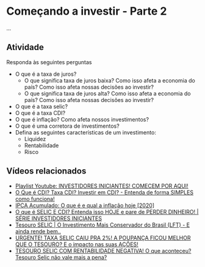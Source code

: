 # Começando a investir - Parte 2

...

## Atividade

Responda às seguintes perguntas

- O que é a taxa de juros?
  - O que significa taxa de juros baixa? Como isso afeta a economia do país? Como isso afeta nossas decisões ao investir?
  - O que significa taxa de juros alta? Como isso afeta a economia do país? Como isso afeta nossas decisões ao investir?
- O que é a taxa selic?
- O que é a taxa CDI?
- O que é inflação? Como afeta nossos investimentos?
- O que é uma corretora de investimentos?
- Defina as seguintes características de um investimento:
  - Liquidez
  - Rentabilidade
  - Risco

## Vídeos relacionados

- [Playlist Youtube: INVESTIDORES INICIANTES! COMECEM POR AQUI!](https://www.youtube.com/playlist?list=PL5vSn8ej1b0tFJPaD72cHxR6hDGgmGQTl)
- [O Que é CDI? Taxa CDI? Investir em CDI? - Entenda de forma SIMPLES como funciona!](https://www.youtube.com/watch?v=KuoeirjSEUg&ab_channel=OPrimoRico)
- [IPCA Acumulado: O que é e qual a inflação hoje [2020]](https://blog.rico.com.vc/ipca-acumulado#:~:text=Qual%20o%20IPCA%20hoje%20e,%C3%A9%20de%204%2C01%25)
- [O que é SELIC E CDI? Entenda isso HOJE e pare de PERDER DINHEIRO! | SÉRIE INVESTIDORES INICIANTES](https://www.youtube.com/watch?v=R0AQyTIvcvI&t=9s&ab_channel=Mepoupe%21)
- [Tesouro SELIC | O Investimento Mais Conservador do Brasil (LFT) - E ainda rende bem..](https://www.youtube.com/watch?v=47gXDRWcVZA&ab_channel=OPrimoRico&t=0s)
- [URGENTE! TAXA SELIC CAIU PRA 2%! A POUPANÇA FICOU MELHOR QUE O TESOURO? E o impacto nas suas AÇÕES!](https://www.youtube.com/watch?v=Ub2lZw3VFpE&feature=youtu.be&t=260&ab_channel=OPrimoRico)
- [TESOURO SELIC COM RENTABILIDADE NEGATIVA! O que aconteceu? Tesouro Selic não vale mais a pena?](https://www.youtube.com/watch?v=JjSxDPV0bqo&ab_channel=OPrimoRico)



